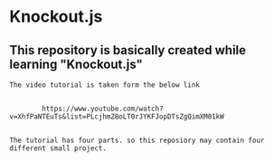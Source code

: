 # Knockout.js
## This repository is basically created while learning "Knockout.js"
    The video tutorial is taken form the below link


            https://www.youtube.com/watch?v=XhfPaNTEuTs&list=PLcjhmZ8oLT0rJYKFJopDTsZgQimXM01kW


    The tutorial has four parts. so this reposiory may contain four different small project. 